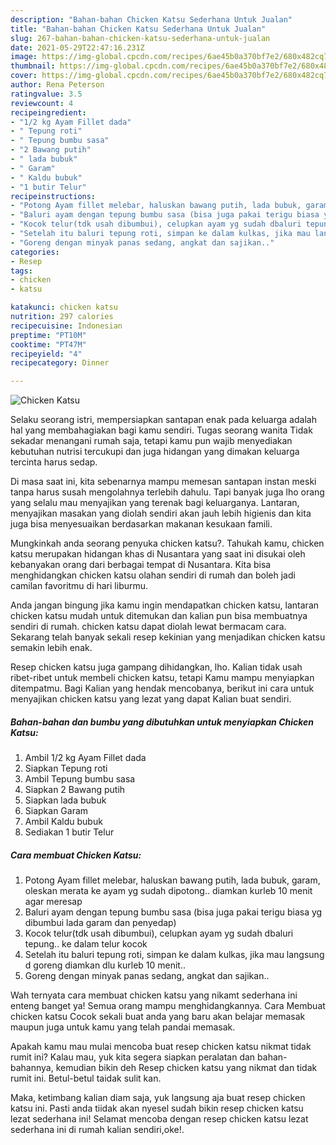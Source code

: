 ```yaml
---
description: "Bahan-bahan Chicken Katsu Sederhana Untuk Jualan"
title: "Bahan-bahan Chicken Katsu Sederhana Untuk Jualan"
slug: 267-bahan-bahan-chicken-katsu-sederhana-untuk-jualan
date: 2021-05-29T22:47:16.231Z
image: https://img-global.cpcdn.com/recipes/6ae45b0a370bf7e2/680x482cq70/chicken-katsu-foto-resep-utama.jpg
thumbnail: https://img-global.cpcdn.com/recipes/6ae45b0a370bf7e2/680x482cq70/chicken-katsu-foto-resep-utama.jpg
cover: https://img-global.cpcdn.com/recipes/6ae45b0a370bf7e2/680x482cq70/chicken-katsu-foto-resep-utama.jpg
author: Rena Peterson
ratingvalue: 3.5
reviewcount: 4
recipeingredient:
- "1/2 kg Ayam Fillet dada"
- " Tepung roti"
- " Tepung bumbu sasa"
- "2 Bawang putih"
- " lada bubuk"
- " Garam"
- " Kaldu bubuk"
- "1 butir Telur"
recipeinstructions:
- "Potong Ayam fillet melebar, haluskan bawang putih, lada bubuk, garam, oleskan merata ke ayam yg sudah dipotong.. diamkan kurleb 10 menit agar meresap"
- "Baluri ayam dengan tepung bumbu sasa (bisa juga pakai terigu biasa yg dibumbui lada garam dan penyedap)"
- "Kocok telur(tdk usah dibumbui), celupkan ayam yg sudah dbaluri tepung.. ke dalam telur kocok"
- "Setelah itu baluri tepung roti, simpan ke dalam kulkas, jika mau langsung d goreng diamkan dlu kurleb 10 menit.."
- "Goreng dengan minyak panas sedang, angkat dan sajikan.."
categories:
- Resep
tags:
- chicken
- katsu

katakunci: chicken katsu 
nutrition: 297 calories
recipecuisine: Indonesian
preptime: "PT10M"
cooktime: "PT47M"
recipeyield: "4"
recipecategory: Dinner

---
```



![Chicken Katsu](https://img-global.cpcdn.com/recipes/6ae45b0a370bf7e2/680x482cq70/chicken-katsu-foto-resep-utama.jpg)

Selaku seorang istri, mempersiapkan santapan enak pada keluarga adalah hal yang membahagiakan bagi kamu sendiri. Tugas seorang  wanita Tidak sekadar menangani rumah saja, tetapi kamu pun wajib menyediakan kebutuhan nutrisi tercukupi dan juga hidangan yang dimakan keluarga tercinta harus sedap.

Di masa  saat ini, kita sebenarnya mampu memesan santapan instan meski tanpa harus susah mengolahnya terlebih dahulu. Tapi banyak juga lho orang yang selalu mau menyajikan yang terenak bagi keluarganya. Lantaran, menyajikan masakan yang diolah sendiri akan jauh lebih higienis dan kita juga bisa menyesuaikan berdasarkan makanan kesukaan famili. 



Mungkinkah anda seorang penyuka chicken katsu?. Tahukah kamu, chicken katsu merupakan hidangan khas di Nusantara yang saat ini disukai oleh kebanyakan orang dari berbagai tempat di Nusantara. Kita bisa menghidangkan chicken katsu olahan sendiri di rumah dan boleh jadi camilan favoritmu di hari liburmu.

Anda jangan bingung jika kamu ingin mendapatkan chicken katsu, lantaran chicken katsu mudah untuk ditemukan dan kalian pun bisa membuatnya sendiri di rumah. chicken katsu dapat diolah lewat bermacam cara. Sekarang telah banyak sekali resep kekinian yang menjadikan chicken katsu semakin lebih enak.

Resep chicken katsu juga gampang dihidangkan, lho. Kalian tidak usah ribet-ribet untuk membeli chicken katsu, tetapi Kamu mampu menyiapkan ditempatmu. Bagi Kalian yang hendak mencobanya, berikut ini cara untuk menyajikan chicken katsu yang lezat yang dapat Kalian buat sendiri.

<!--inarticleads1-->

##### Bahan-bahan dan bumbu yang dibutuhkan untuk menyiapkan Chicken Katsu:

1. Ambil 1/2 kg Ayam Fillet dada
1. Siapkan  Tepung roti
1. Ambil  Tepung bumbu sasa
1. Siapkan 2 Bawang putih
1. Siapkan  lada bubuk
1. Siapkan  Garam
1. Ambil  Kaldu bubuk
1. Sediakan 1 butir Telur




<!--inarticleads2-->

##### Cara membuat Chicken Katsu:

1. Potong Ayam fillet melebar, haluskan bawang putih, lada bubuk, garam, oleskan merata ke ayam yg sudah dipotong.. diamkan kurleb 10 menit agar meresap
1. Baluri ayam dengan tepung bumbu sasa (bisa juga pakai terigu biasa yg dibumbui lada garam dan penyedap)
1. Kocok telur(tdk usah dibumbui), celupkan ayam yg sudah dbaluri tepung.. ke dalam telur kocok
1. Setelah itu baluri tepung roti, simpan ke dalam kulkas, jika mau langsung d goreng diamkan dlu kurleb 10 menit..
1. Goreng dengan minyak panas sedang, angkat dan sajikan..




Wah ternyata cara membuat chicken katsu yang nikamt sederhana ini enteng banget ya! Semua orang mampu menghidangkannya. Cara Membuat chicken katsu Cocok sekali buat anda yang baru akan belajar memasak maupun juga untuk kamu yang telah pandai memasak.

Apakah kamu mau mulai mencoba buat resep chicken katsu nikmat tidak rumit ini? Kalau mau, yuk kita segera siapkan peralatan dan bahan-bahannya, kemudian bikin deh Resep chicken katsu yang nikmat dan tidak rumit ini. Betul-betul taidak sulit kan. 

Maka, ketimbang kalian diam saja, yuk langsung aja buat resep chicken katsu ini. Pasti anda tiidak akan nyesel sudah bikin resep chicken katsu lezat sederhana ini! Selamat mencoba dengan resep chicken katsu lezat sederhana ini di rumah kalian sendiri,oke!.

